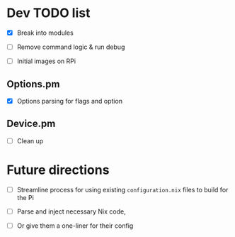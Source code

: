 
# Dev TODO list
- [x] Break into modules
- [ ] Remove command logic & run debug
- [ ] Initial images on RPi


## Options.pm
- [x] Options parsing for flags and option

## Device.pm
- [ ] Clean up


# Future directions
- [ ] Streamline process for using existing `configuration.nix` files to build for the Pi
- [ ] Parse and inject necessary Nix code, 
- [ ] Or give them a one-liner for their config



